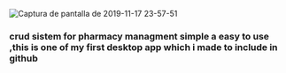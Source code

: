
![Captura de pantalla de 2019-11-17 23-57-51](https://user-images.githubusercontent.com/51844945/69021318-2f357b80-0996-11ea-963b-a6a9092bc467.png)
<h3 text-align:'center'>crud sistem for pharmacy managment simple a easy to use ,this is one of my first desktop app which i made to include in github<h3>
